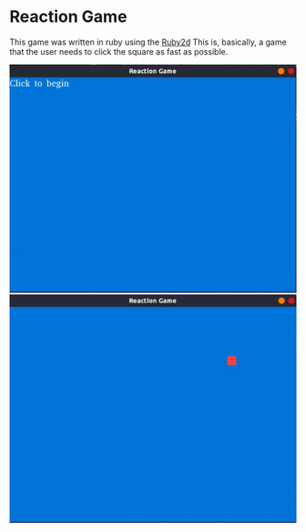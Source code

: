 Reaction Game
===============

This game was written in ruby using the [Ruby2d](https://www.ruby2d.com)
This is, basically, a game that the user needs to click the square as fast as possible.

![React](Reaction1.png)
![React](Reaction2.png)

